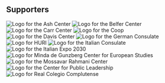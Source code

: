 ## Supporters
<div class="supporter-grid">
  <image src="/ash-center-logo.jpeg" alt="Logo for the Ash Center" class="supporter-grid-item">
  <image src="/belfer-center-logo.png" alt="Logo for the Belfer Center" class="supporter-grid-item">
  <image src="/carr-center-logo.jpg" alt="Logo for the Carr Center" class="supporter-grid-item">
  <image src="/coop-logo.png" alt="Logo for the Coop" class="supporter-grid-item">
  <image src="/davis-center-logo.png" alt="Logo for the Davis Center" class="supporter-grid-item">
  <image src="/german-consulate.jpg" alt="Logo for the German Consulate" class="supporter-grid-item">
  <image src="/huri-logo.png" alt="Logo for HURI" class="supporter-grid-item">
  <image src="/italian_consulate.jpg" alt="Logo for the Italian Consulate" class="supporter-grid-item">
  <image src="/italian_consulate_roma.png" alt="Logo for the Italian Expo 2030" class="supporter-grid-item">
   <image src="/center-for-european-studies-logo-2.png" alt="Logo for Minda de Gunzberg Center for European Studies" class="supporter-grid-item">
  <image src="/mossavar-rahmani-center-logo.jpg" alt="Logo for the Mossavar Rahmani Center" class="supporter-grid-item">
  <image src="/center-for-public-leadership-logo.png" alt="Logo for the Center for Public Leadership" class="supporter-grid-item">
  <image src="/real-complutense.png" alt="Logo for Real Colegio Complutense" class="supporter-grid-item">
</div>
